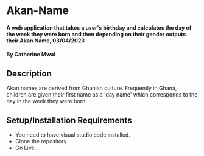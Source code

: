 # Akan-Name
#### A web application that takes a user's birthday and calculates the day of the week they were born and then depending on their gender outputs their Akan Name, 03/04/2023
#### By **Catherine Mwai**
## Description
Akan names are derived from Ghanian culture. Frequently in Ghana, children are given their first name as a 'day name' which corresponds to the day in the week they were born.
## Setup/Installation Requirements
* You need to have visual studio code installed.
* Clone the repository
* Go Live.
